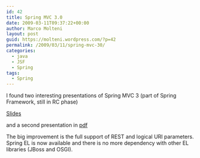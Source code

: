 ```yaml
---
id: 42
title: Spring MVC 3.0
date: 2009-03-11T09:37:22+00:00
author: Marco Molteni
layout: post
guid: https://molteni.wordpress.com/?p=42
permalink: /2009/03/11/spring-mvc-30/
categories:
  - java
  - JSF
  - Spring
tags:
  - Spring
---
```

I found two interesting presentations of Spring MVC 3 (part of Spring Framework, still in RC phase)
  
[Slides](https://www.slideshare.net/kensipe/spring-mvc-code-mash09-presentation)
   
and a second presentation in [pdf](www.devnexus.com/presentations/WhatsNewInSpring3.pdf)
  

  
The big improvement is the full support of REST and logical URI parameters. Spring EL is now available and there is no more dependency with other EL libraries (JBoss and OSGI).
